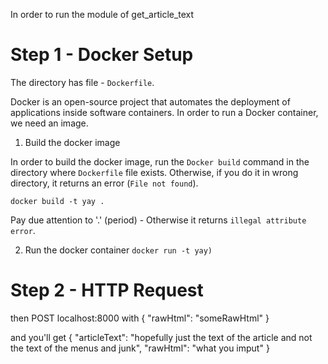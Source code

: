 In order to run the module of get_article_text
# Step 1 - Docker Setup
The directory has file - `Dockerfile`. 

Docker is an open-source project that automates the deployment of applications inside software containers. 
In order to run a Docker container, we need an image.
1. Build the docker image

In order to build the docker image, run the `Docker build` command in the directory where `Dockerfile` file exists. Otherwise, if you do it in wrong directory, it returns an error (`File not found`).

`docker build -t yay .`

Pay due attention to '.' (period) - Otherwise it returns `illegal attribute error`.

2. Run the docker container
`docker run -t yay)`

# Step 2 - HTTP Request
then POST localhost:8000 with 
{
    "rawHtml": "someRawHtml"
}

and you'll get
{
    "articleText": "hopefully just the text of the article and not the text of the menus and junk",
    "rawHtml": "what you imput"
}
